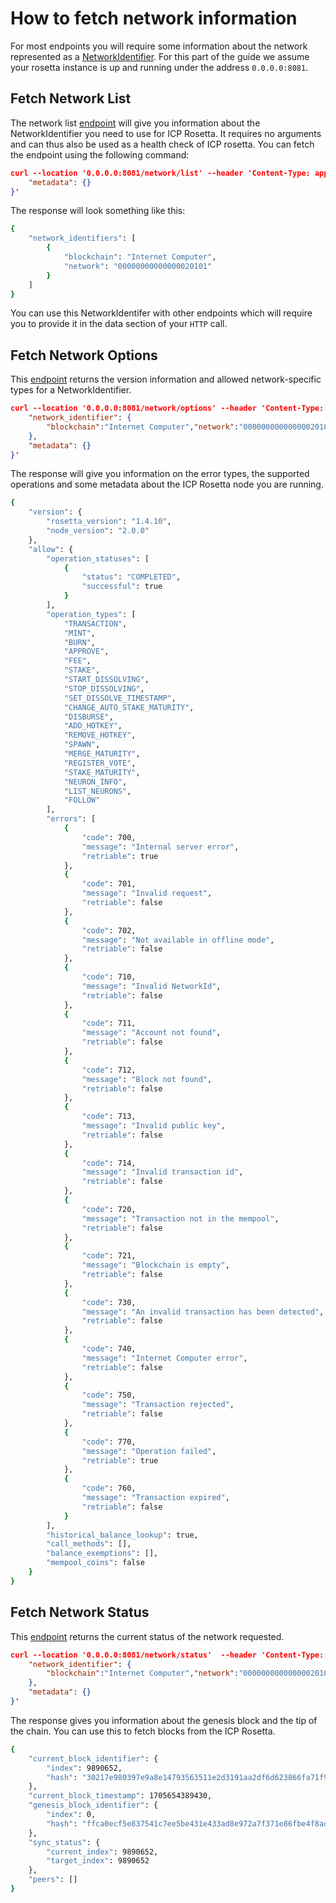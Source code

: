 # How to fetch network information
For most endpoints you will require some information about the network represented as a [NetworkIdentifier](https://www.rosetta-api.org/docs/models/NetworkIdentifier.html).
For this part of the guide we assume your rosetta instance is up and running under the address `0.0.0.0:8081`.

## Fetch Network List
The network list [endpoint](https://www.rosetta-api.org/docs/NetworkApi.html#networklist) will give you information about the NetworkIdentifier you need to use for ICP Rosetta. It requires no arguments and can thus also be used as a health check of ICP rosetta. You can fetch the endpoint using the following command:  

```json
curl --location '0.0.0.0:8081/network/list' --header 'Content-Type: application/json' --data '{
    "metadata": {}
}'
```

The response will look something like this:

```bash
{
    "network_identifiers": [
        {
            "blockchain": "Internet Computer",
            "network": "00000000000000020101"
        }
    ]
}
```

You can use this NetworkIdentifer with other endpoints which will require you to provide it in the data section of your `HTTP` call. 

## Fetch Network Options
This [endpoint](https://www.rosetta-api.org/docs/NetworkApi.html#networkoptions) returns the version information and allowed network-specific types for a NetworkIdentifier.

```json
curl --location '0.0.0.0:8081/network/options' --header 'Content-Type: application/json' --data '{
    "network_identifier": {
        "blockchain":"Internet Computer","network":"00000000000000020101"
    },
    "metadata": {}
}'
```

The response will give you information on the error types, the supported operations and some metadata about the ICP Rosetta node you are running. 

```bash
{
    "version": {
        "rosetta_version": "1.4.10",
        "node_version": "2.0.0"
    },
    "allow": {
        "operation_statuses": [
            {
                "status": "COMPLETED",
                "successful": true
            }
        ],
        "operation_types": [
            "TRANSACTION",
            "MINT",
            "BURN",
            "APPROVE",
            "FEE",
            "STAKE",
            "START_DISSOLVING",
            "STOP_DISSOLVING",
            "SET_DISSOLVE_TIMESTAMP",
            "CHANGE_AUTO_STAKE_MATURITY",
            "DISBURSE",
            "ADD_HOTKEY",
            "REMOVE_HOTKEY",
            "SPAWN",
            "MERGE_MATURITY",
            "REGISTER_VOTE",
            "STAKE_MATURITY",
            "NEURON_INFO",
            "LIST_NEURONS",
            "FOLLOW"
        ],
        "errors": [
            {
                "code": 700,
                "message": "Internal server error",
                "retriable": true
            },
            {
                "code": 701,
                "message": "Invalid request",
                "retriable": false
            },
            {
                "code": 702,
                "message": "Not available in offline mode",
                "retriable": false
            },
            {
                "code": 710,
                "message": "Invalid NetworkId",
                "retriable": false
            },
            {
                "code": 711,
                "message": "Account not found",
                "retriable": false
            },
            {
                "code": 712,
                "message": "Block not found",
                "retriable": false
            },
            {
                "code": 713,
                "message": "Invalid public key",
                "retriable": false
            },
            {
                "code": 714,
                "message": "Invalid transaction id",
                "retriable": false
            },
            {
                "code": 720,
                "message": "Transaction not in the mempool",
                "retriable": false
            },
            {
                "code": 721,
                "message": "Blockchain is empty",
                "retriable": false
            },
            {
                "code": 730,
                "message": "An invalid transaction has been detected",
                "retriable": false
            },
            {
                "code": 740,
                "message": "Internet Computer error",
                "retriable": false
            },
            {
                "code": 750,
                "message": "Transaction rejected",
                "retriable": false
            },
            {
                "code": 770,
                "message": "Operation failed",
                "retriable": true
            },
            {
                "code": 760,
                "message": "Transaction expired",
                "retriable": false
            }
        ],
        "historical_balance_lookup": true,
        "call_methods": [],
        "balance_exemptions": [],
        "mempool_coins": false
    }
}

```

## Fetch Network Status
This [endpoint](https://www.rosetta-api.org/docs/NetworkApi.html#networkstatus) returns the current status of the network requested.

```json
curl --location '0.0.0.0:8081/network/status'  --header 'Content-Type: application/json' --data '{
    "network_identifier": {
        "blockchain":"Internet Computer","network":"00000000000000020101"
    },
    "metadata": {}
}'
```
The response gives you information about the genesis block and the tip of the chain. You can use this to fetch blocks from the ICP Rosetta.
``` bash
{
    "current_block_identifier": {
        "index": 9890652,
        "hash": "30217e980397e9a8e14793563511e2d3191aa2df6d623866fa71f967e2ce3f08"
    },
    "current_block_timestamp": 1705654389430,
    "genesis_block_identifier": {
        "index": 0,
        "hash": "ffca0ecf5e837541c7ee5be431e433ad8e972a7f371e86fbe4f8ad646c7cbcea"
    },
    "sync_status": {
        "current_index": 9890652,
        "target_index": 9890652
    },
    "peers": []
}
```